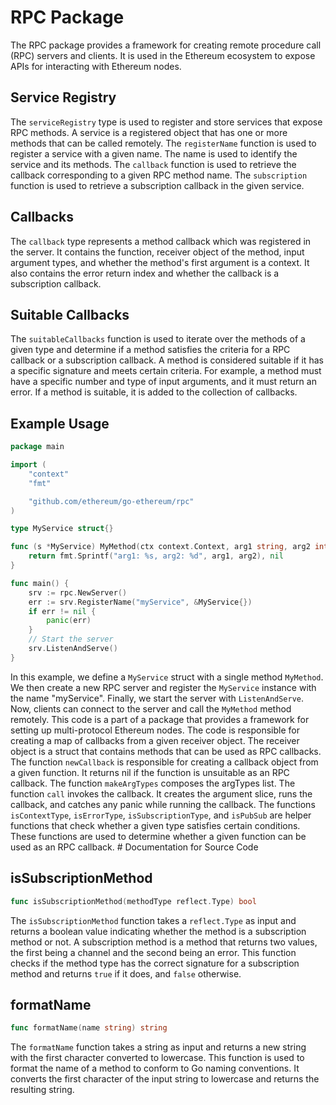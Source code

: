 # RPC Package

The RPC package provides a framework for creating remote procedure call (RPC) servers and clients. It is used in the Ethereum ecosystem to expose APIs for interacting with Ethereum nodes.

## Service Registry

The `serviceRegistry` type is used to register and store services that expose RPC methods. A service is a registered object that has one or more methods that can be called remotely. The `registerName` function is used to register a service with a given name. The name is used to identify the service and its methods. The `callback` function is used to retrieve the callback corresponding to a given RPC method name. The `subscription` function is used to retrieve a subscription callback in the given service.

## Callbacks

The `callback` type represents a method callback which was registered in the server. It contains the function, receiver object of the method, input argument types, and whether the method's first argument is a context. It also contains the error return index and whether the callback is a subscription callback.

## Suitable Callbacks

The `suitableCallbacks` function is used to iterate over the methods of a given type and determine if a method satisfies the criteria for a RPC callback or a subscription callback. A method is considered suitable if it has a specific signature and meets certain criteria. For example, a method must have a specific number and type of input arguments, and it must return an error. If a method is suitable, it is added to the collection of callbacks.

## Example Usage

```go
package main

import (
	"context"
	"fmt"

	"github.com/ethereum/go-ethereum/rpc"
)

type MyService struct{}

func (s *MyService) MyMethod(ctx context.Context, arg1 string, arg2 int) (string, error) {
	return fmt.Sprintf("arg1: %s, arg2: %d", arg1, arg2), nil
}

func main() {
	srv := rpc.NewServer()
	err := srv.RegisterName("myService", &MyService{})
	if err != nil {
		panic(err)
	}
	// Start the server
	srv.ListenAndServe()
}
```

In this example, we define a `MyService` struct with a single method `MyMethod`. We then create a new RPC server and register the `MyService` instance with the name "myService". Finally, we start the server with `ListenAndServe`. Now, clients can connect to the server and call the `MyMethod` method remotely. This code is a part of a package that provides a framework for setting up multi-protocol Ethereum nodes. The code is responsible for creating a map of callbacks from a given receiver object. The receiver object is a struct that contains methods that can be used as RPC callbacks. The function `newCallback` is responsible for creating a callback object from a given function. It returns nil if the function is unsuitable as an RPC callback. The function `makeArgTypes` composes the argTypes list. The function `call` invokes the callback. It creates the argument slice, runs the callback, and catches any panic while running the callback. The functions `isContextType`, `isErrorType`, `isSubscriptionType`, and `isPubSub` are helper functions that check whether a given type satisfies certain conditions. These functions are used to determine whether a given function can be used as an RPC callback. # Documentation for Source Code

## isSubscriptionMethod

```go
func isSubscriptionMethod(methodType reflect.Type) bool
```

The `isSubscriptionMethod` function takes a `reflect.Type` as input and returns a boolean value indicating whether the method is a subscription method or not. A subscription method is a method that returns two values, the first being a channel and the second being an error. This function checks if the method type has the correct signature for a subscription method and returns `true` if it does, and `false` otherwise.

## formatName

```go
func formatName(name string) string
```

The `formatName` function takes a string as input and returns a new string with the first character converted to lowercase. This function is used to format the name of a method to conform to Go naming conventions. It converts the first character of the input string to lowercase and returns the resulting string.